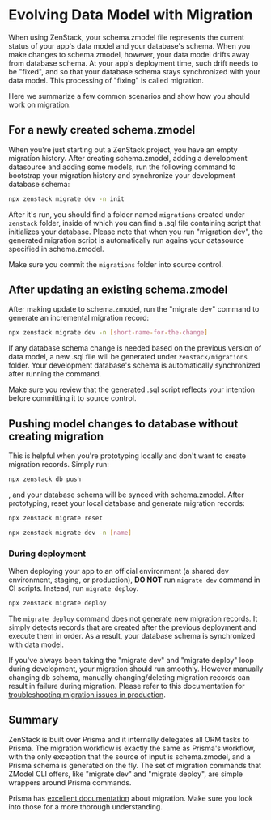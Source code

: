 # Evolving Data Model with Migration

When using ZenStack, your schema.zmodel file represents the current status of your app's data model and your database's schema. When you make changes to schema.zmodel, however, your data model drifts away from database schema. At your app's deployment time, such drift needs to be "fixed", and so that your database schema stays synchronized with your data model. This processing of "fixing" is called migration.

Here we summarize a few common scenarios and show how you should work on migration.

## For a newly created schema.zmodel

When you're just starting out a ZenStack project, you have an empty migration history. After creating schema.zmodel, adding a development datasource and adding some models, run the following command to bootstrap your migration history and synchronize your development database schema:

```bash
npx zenstack migrate dev -n init
```

After it's run, you should find a folder named `migrations` created under `zenstack` folder, inside of which you can find a .sql file containing script that initializes your database. Please note that when you run "migration dev", the generated migration script is automatically run agains your datasource specified in schema.zmodel.

Make sure you commit the `migrations` folder into source control.

## After updating an existing schema.zmodel

After making update to schema.zmodel, run the "migrate dev" command to generate an incremental migration record:

```bash
npx zenstack migrate dev -n [short-name-for-the-change]
```

If any database schema change is needed based on the previous version of data model, a new .sql file will be generated under `zenstack/migrations` folder. Your development database's schema is automatically synchronized after running the command.

Make sure you review that the generated .sql script reflects your intention before committing it to source control.

## Pushing model changes to database without creating migration

This is helpful when you're prototyping locally and don't want to create migration records. Simply run:

```bash
npx zenstack db push
```

, and your database schema will be synced with schema.zmodel. After prototyping, reset your local database and generate migration records:

```bash
npx zenstack migrate reset

npx zenstack migrate dev -n [name]
```

### During deployment

When deploying your app to an official environment (a shared dev environment, staging, or production), **DO NOT** run `migrate dev` command in CI scripts. Instead, run `migrate deploy`.

```bash
npx zenstack migrate deploy
```

The `migrate deploy` command does not generate new migration records. It simply detects records that are created after the previous deployment and execute them in order. As a result, your database schema is synchronized with data model.

If you've always been taking the "migrate dev" and "migrate deploy" loop during development, your migration should run smoothly. However manually changing db schema, manually changing/deleting migration records can result in failure during migration. Please refer to this documentation for [troubleshooting migration issues in production](https://www.prisma.io/docs/guides/database/production-troubleshooting).

## Summary

ZenStack is built over Prisma and it internally delegates all ORM tasks to Prisma. The migration workflow is exactly the same as Prisma's workflow, with the only exception that the source of input is schema.zmodel, and a Prisma schema is generated on the fly. The set of migration commands that ZModel CLI offers, like "migrate dev" and "migrate deploy", are simple wrappers around Prisma commands.

Prisma has [excellent documentation](https://www.prisma.io/docs/concepts/components/prisma-migrate) about migration. Make sure you look into those for a more thorough understanding.
